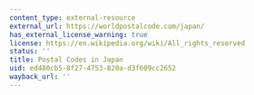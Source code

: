 ```yaml
---
content_type: external-resource
external_url: https://worldpostalcode.com/japan/
has_external_license_warning: true
license: https://en.wikipedia.org/wiki/All_rights_reserved
status: ''
title: Postal Codes in Japan
uid: ed480cb5-8f27-4753-820a-d3f609cc2652
wayback_url: ''
---
```

